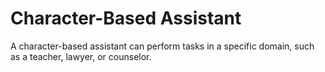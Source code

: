 # Character-Based Assistant
A character-based assistant can perform tasks in a specific domain, such as a teacher, lawyer, or counselor.
